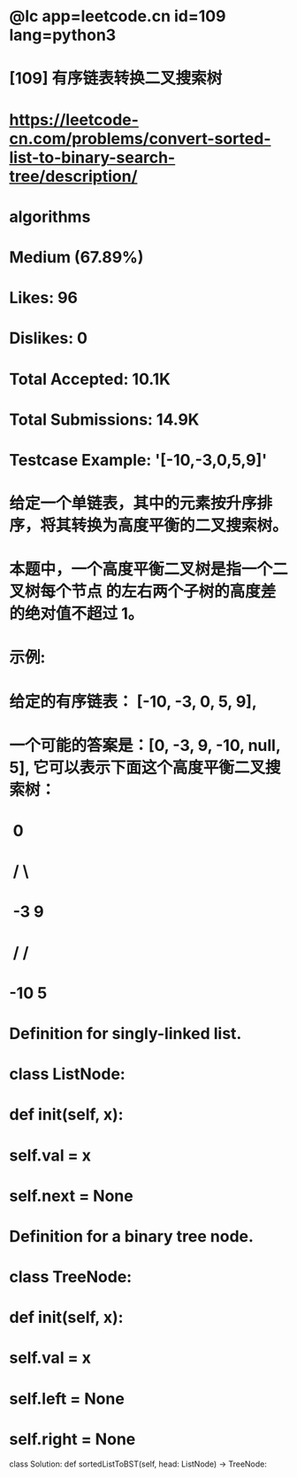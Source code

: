 #
# @lc app=leetcode.cn id=109 lang=python3
#
# [109] 有序链表转换二叉搜索树
#
# https://leetcode-cn.com/problems/convert-sorted-list-to-binary-search-tree/description/
#
# algorithms
# Medium (67.89%)
# Likes:    96
# Dislikes: 0
# Total Accepted:    10.1K
# Total Submissions: 14.9K
# Testcase Example:  '[-10,-3,0,5,9]'
#
# 给定一个单链表，其中的元素按升序排序，将其转换为高度平衡的二叉搜索树。
# 
# 本题中，一个高度平衡二叉树是指一个二叉树每个节点 的左右两个子树的高度差的绝对值不超过 1。
# 
# 示例:
# 
# 给定的有序链表： [-10, -3, 0, 5, 9],
# 
# 一个可能的答案是：[0, -3, 9, -10, null, 5], 它可以表示下面这个高度平衡二叉搜索树：
# 
# ⁠     0
# ⁠    / \
# ⁠  -3   9
# ⁠  /   /
# ⁠-10  5
# 
# 
#
# Definition for singly-linked list.
# class ListNode:
#     def __init__(self, x):
#         self.val = x
#         self.next = None

# Definition for a binary tree node.
# class TreeNode:
#     def __init__(self, x):
#         self.val = x
#         self.left = None
#         self.right = None

class Solution:
    def sortedListToBST(self, head: ListNode) -> TreeNode:
        

